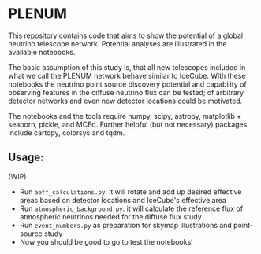 # PLENUM
This repository contains code that aims to 
show the potential of a global neutrino telescope network.
Potential analyses are illustrated in the available notebooks.

The basic assumption of this study is, that all new telescopes 
included in what we call the PLENUM network behave similar to IceCube.
With these notebooks the neutrino point source discovery potential 
and capability of observing features in the diffuse neutrino flux
can be tested; 
of arbitrary detector networks and even new detector 
locations could be motivated.

The notebooks and the tools require numpy, scipy, astropy, matplotlib + seaborn, pickle, and MCEq.
Further helpful (but not necessary) packages include cartopy, colorsys and tqdm.

## Usage:
(WIP)
* Run `aeff_calculations.py`: it will rotate and add up desired effective areas based on
detector locations and IceCube's effective area
* Run `atmospheric_background.py`: it will calculate the reference flux
of atmospheric neutrinos needed for the diffuse flux study
* Run `event_numbers.py` as preparation for skymap illustrations and point-source study
* Now you should be good to go to test the notebooks!

